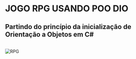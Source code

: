 # JOGO RPG USANDO POO DIO
## Partindo do princípio da inicialização de Orientação a Objetos em C#

<div style="display: inline_block"><br> 
  <img align="center" alt="RPG" src="https://s.zst.com.br/cms-assets/2021/05/rpg-de-mesa-capa.jpg">
  
</div>
